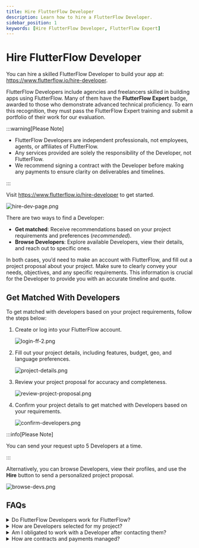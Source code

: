 ```yaml
---
title: Hire FlutterFlow Developer
description: Learn how to hire a FlutterFlow Developer.
sidebar_position: 1
keywords: [Hire FlutterFlow Developer, FlutterFlow Expert]
---
```


# Hire FlutterFlow Developer

You can hire a skilled FlutterFlow Developer to build your app at: https://www.flutterflow.io/hire-developer.

FlutterFlow Developers include agencies and freelancers skilled in building apps using FlutterFlow. Many of them have the **FlutterFlow Expert** badge, awarded to those who demonstrate advanced technical proficiency. To earn this recognition, they must pass the FlutterFlow Expert training and submit a portfolio of their work for our evaluation.

:::warning[Please Note]

- FlutterFlow Developers are independent professionals, not employees, agents, or affiliates of FlutterFlow.
- Any services provided are solely the responsibility of the Developer, not FlutterFlow.
- We recommend signing a contract with the Developer before making any payments to ensure clarity on deliverables and timelines.

:::

Visit https://www.flutterflow.io/hire-developer to get started.

![hire-dev-page.png](imgs/hire-dev-page.png)

There are two ways to find a Developer:

- **Get matched**: Receive recommendations based on your project requirements and preferences (*recommended*).
- **Browse Developers**: Explore available Developers, view their details, and reach out to specific ones.

In both cases, you’d need to make an account with FlutterFlow, and fill out a project proposal about your project. Make sure to clearly convey your needs, objectives, and any specific requirements. This information is crucial for the Developer to provide you with an accurate timeline and quote.

## Get Matched With Developers

To get matched with developers based on your project requirements, follow the steps below:

1. Create or log into your FlutterFlow account.

    ![login-ff-2.png](imgs/login-ff-2.png)
    
2. Fill out your project details, including features, budget, geo, and language preferences.
    
    ![project-details.png](imgs/project-details.png)
    
3. Review your project proposal for accuracy and completeness.
    
    ![review-project-proposal.png](imgs/review-project-proposal.png)
    
4. Confirm your project details to get matched with Developers based on your requirements.
    
   ![confirm-developers.png](imgs/confirm-developers.png)
    

:::info[Please Note]

You can send your request upto 5 Developers at a time.

:::

Alternatively, you can browse Developers, view their profiles, and use the **Hire** button to send a personalized project proposal.

![browse-devs.png](imgs/browse-devs.png)

## FAQs

<details>
<summary>
Do FlutterFlow Developers work for FlutterFlow?
</summary>
<p>
No, FlutterFlow Developers are independent professionals, including designers, developers, and consultants with expertise in FlutterFlow.
</p>
</details>

<details>
<summary>
How are Developers selected for my project?
</summary>
<p>
Developers are matched based on your requirements, such as geo, language, budget, and project scope. Priority is given to Developers with the FlutterFlow Expert badge.
</p>
</details>

<details>
<summary>
Am I obligated to work with a Developer after contacting them?
</summary>
<p>
No, contacting a Developer does not obligate you to engage their services.
</p>
</details>

<details>
<summary>
How are contracts and payments managed?
</summary>
<p>
Contracts and payments are directly negotiated between you and the Developer. FlutterFlow does not handle contracts or payments. All terms, including scope, costs, and timelines, are agreed upon by both parties. Payments are processed through the Developer’s preferred billing system.
</p>
</details>